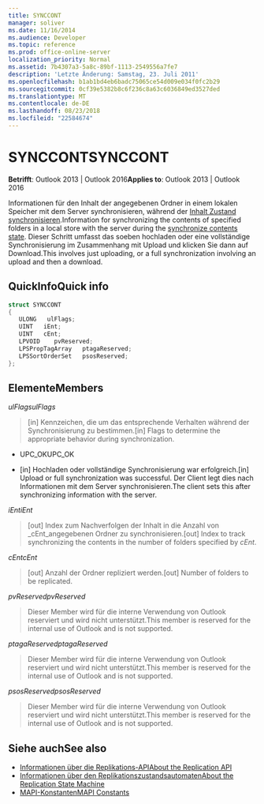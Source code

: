 ```yaml
---
title: SYNCCONT
manager: soliver
ms.date: 11/16/2014
ms.audience: Developer
ms.topic: reference
ms.prod: office-online-server
localization_priority: Normal
ms.assetid: 7b4307a3-5a8c-89bf-1113-2549556a7fe7
description: 'Letzte Änderung: Samstag, 23. Juli 2011'
ms.openlocfilehash: b1ab1bd4eb6badc75065ce54d009e034f0fc2b29
ms.sourcegitcommit: 0cf39e5382b8c6f236c8a63c6036849ed3527ded
ms.translationtype: MT
ms.contentlocale: de-DE
ms.lasthandoff: 08/23/2018
ms.locfileid: "22584674"
---
```

# <a name="synccont"></a><span data-ttu-id="3b8b6-103">SYNCCONT</span><span class="sxs-lookup"><span data-stu-id="3b8b6-103">SYNCCONT</span></span>

<span data-ttu-id="3b8b6-104">**Betrifft**: Outlook 2013 | Outlook 2016</span><span class="sxs-lookup"><span data-stu-id="3b8b6-104">**Applies to**: Outlook 2013 | Outlook 2016</span></span> 
  
<span data-ttu-id="3b8b6-105">Informationen für den Inhalt der angegebenen Ordner in einem lokalen Speicher mit dem Server synchronisieren, während der [Inhalt Zustand synchronisieren](synchronize-contents-state.md).</span><span class="sxs-lookup"><span data-stu-id="3b8b6-105">Information for synchronizing the contents of specified folders in a local store with the server during the [synchronize contents state](synchronize-contents-state.md).</span></span> <span data-ttu-id="3b8b6-106">Dieser Schritt umfasst das soeben hochladen oder eine vollständige Synchronisierung im Zusammenhang mit Upload und klicken Sie dann auf Download.</span><span class="sxs-lookup"><span data-stu-id="3b8b6-106">This involves just uploading, or a full synchronization involving an upload and then a download.</span></span>
  
## <a name="quick-info"></a><span data-ttu-id="3b8b6-107">QuickInfo</span><span class="sxs-lookup"><span data-stu-id="3b8b6-107">Quick info</span></span>

```cpp
struct SYNCCONT 
{ 
   ULONG   ulFlags; 
   UINT   iEnt; 
   UINT   cEnt; 
   LPVOID    pvReserved; 
   LPSPropTagArray   ptagaReserved; 
   LPSSortOrderSet   psosReserved; 
};
```

## <a name="members"></a><span data-ttu-id="3b8b6-108">Elemente</span><span class="sxs-lookup"><span data-stu-id="3b8b6-108">Members</span></span>

<span data-ttu-id="3b8b6-109">_ulFlags_</span><span class="sxs-lookup"><span data-stu-id="3b8b6-109">_ulFlags_</span></span>
  
> <span data-ttu-id="3b8b6-110">[in] Kennzeichen, die um das entsprechende Verhalten während der Synchronisierung zu bestimmen.</span><span class="sxs-lookup"><span data-stu-id="3b8b6-110">[in] Flags to determine the appropriate behavior during synchronization.</span></span>
    
  - <span data-ttu-id="3b8b6-111">UPC_OK</span><span class="sxs-lookup"><span data-stu-id="3b8b6-111">UPC_OK</span></span>
    
  - <span data-ttu-id="3b8b6-112">[in] Hochladen oder vollständige Synchronisierung war erfolgreich.</span><span class="sxs-lookup"><span data-stu-id="3b8b6-112">[in] Upload or full synchronization was successful.</span></span> <span data-ttu-id="3b8b6-113">Der Client legt dies nach Informationen mit dem Server synchronisieren.</span><span class="sxs-lookup"><span data-stu-id="3b8b6-113">The client sets this after synchronizing information with the server.</span></span>
    
<span data-ttu-id="3b8b6-114">_iEnt_</span><span class="sxs-lookup"><span data-stu-id="3b8b6-114">_iEnt_</span></span>
  
> <span data-ttu-id="3b8b6-115">[out] Index zum Nachverfolgen der Inhalt in die Anzahl von _cEnt_angegebenen Ordner zu synchronisieren.</span><span class="sxs-lookup"><span data-stu-id="3b8b6-115">[out] Index to track synchronizing the contents in the number of folders specified by  _cEnt_.</span></span>
    
<span data-ttu-id="3b8b6-116">_cEnt_</span><span class="sxs-lookup"><span data-stu-id="3b8b6-116">_cEnt_</span></span>
  
> <span data-ttu-id="3b8b6-117">[out] Anzahl der Ordner repliziert werden.</span><span class="sxs-lookup"><span data-stu-id="3b8b6-117">[out] Number of folders to be replicated.</span></span>
    
<span data-ttu-id="3b8b6-118">_pvReserved_</span><span class="sxs-lookup"><span data-stu-id="3b8b6-118">_pvReserved_</span></span>
  
> <span data-ttu-id="3b8b6-119">Dieser Member wird für die interne Verwendung von Outlook reserviert und wird nicht unterstützt.</span><span class="sxs-lookup"><span data-stu-id="3b8b6-119">This member is reserved for the internal use of Outlook and is not supported.</span></span> 
    
<span data-ttu-id="3b8b6-120">_ptagaReserved_</span><span class="sxs-lookup"><span data-stu-id="3b8b6-120">_ptagaReserved_</span></span>
  
> <span data-ttu-id="3b8b6-121">Dieser Member wird für die interne Verwendung von Outlook reserviert und wird nicht unterstützt.</span><span class="sxs-lookup"><span data-stu-id="3b8b6-121">This member is reserved for the internal use of Outlook and is not supported.</span></span> 
    
<span data-ttu-id="3b8b6-122">_psosReserved_</span><span class="sxs-lookup"><span data-stu-id="3b8b6-122">_psosReserved_</span></span>
  
> <span data-ttu-id="3b8b6-123">Dieser Member wird für die interne Verwendung von Outlook reserviert und wird nicht unterstützt.</span><span class="sxs-lookup"><span data-stu-id="3b8b6-123">This member is reserved for the internal use of Outlook and is not supported.</span></span> 
    
## <a name="see-also"></a><span data-ttu-id="3b8b6-124">Siehe auch</span><span class="sxs-lookup"><span data-stu-id="3b8b6-124">See also</span></span>

- [<span data-ttu-id="3b8b6-125">Informationen über die Replikations-API</span><span class="sxs-lookup"><span data-stu-id="3b8b6-125">About the Replication API</span></span>](about-the-replication-api.md)
- [<span data-ttu-id="3b8b6-126">Informationen über den Replikationszustandsautomaten</span><span class="sxs-lookup"><span data-stu-id="3b8b6-126">About the Replication State Machine</span></span>](about-the-replication-state-machine.md)
- [<span data-ttu-id="3b8b6-127">MAPI-Konstanten</span><span class="sxs-lookup"><span data-stu-id="3b8b6-127">MAPI Constants</span></span>](mapi-constants.md)

